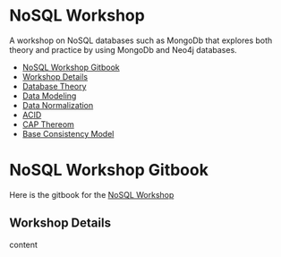# NoSQL Workshop

A workshop on NoSQL databases such as MongoDb that explores both theory and practice by using MongoDb and Neo4j databases.

* [NoSQL Workshop Gitbook](#api-workshop-gitbook)
* [Workshop Details](#workshop-details)
* [Database Theory](docs/database-theory.md)
* [Data Modeling](docs/data-modeling.md)
* [Data Normalization](docs/data-normalization.md)
* [ACID](docs/acid.md)
* [CAP Thereom](docs/cap.md)
* [Base Consistency Model](docs/base-consistency-model.md)

# NoSQL Workshop Gitbook

Here is the gitbook for the [NoSQL Workshop](https://www.marcelbelmont.com/nosql-workshop)

## Workshop Details

content

